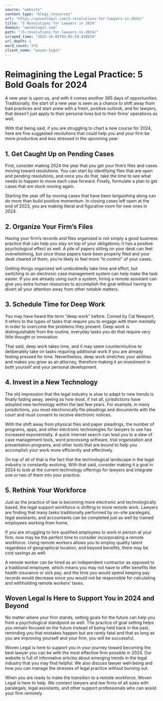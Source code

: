 ```yaml
---
source: "website"
content_type: "blogs_resources"
url: "https://wovenlegal.com/5-resolutions-for-lawyers-in-2024/"
title: "5 Resolutions for Lawyers in 2024"
domain: "wovenlegal.com"
path: "/5-resolutions-for-lawyers-in-2024/"
scraped_time: "2025-10-05T03:05:59.428910"
url_depth: 1
word_count: 976
client_name: "woven-legal"
---
```


# Reimagining the Legal Practice: 5 Bold Goals for 2024

A new year is upon us, and with it comes another 365 days of opportunities. Traditionally, the start of a new year is seen as a chance to shift away from bad practices and start anew with a fresh, positive outlook, and for lawyers, that doesn’t just apply to their personal lives but to their firms’ operations as well.

With that being said, if you are struggling to chart a new course for 2024, here are five suggested resolutions that could help you and your firm be more productive and less stressed in the upcoming year:

## 1. Get Caught Up on Pending Cases

First, consider making 2024 the year that you get your firm’s files and cases moving toward resolutions. You can start by identifying files that are open and pending resolutions, and once you do that, take the time to see what needs to happen to move each case forward. Finally, formulate a plan to get cases that are stuck moving again.

Starting the year off by moving cases that have been languishing along can do more than build positive momentum. In closing cases left open at the end of 2023, you are making literal and figurative room for new ones in 2024.

## 2. Organize Your Firm’s Files

Having your firm’s records and files organized is not simply a good business practice that can help you stay on top of your obligations; it has a positive psychological effect as well. A pile of papers sitting on your desk can feel overwhelming, but once those papers have been properly filed and your desk cleared of them, you’re likely to feel more “in control” of your cases.

Getting things organized will undoubtedly take time and effort, but switching to an electronic case management system can help make the task easier. If you are already using such a system, hiring a remote assistant can give you extra human resources to accomplish the goal without having to divert all your attention away from other notable matters.

## 3. Schedule Time for Deep Work

You may have heard the term "deep work" before. Coined by Cal Newport, it refers to the types of tasks that require you to engage with them mentally in order to overcome the problems they present. Deep work is distinguishable from the routine, everyday tasks you do that require very little thought or innovation.

That said, deep work takes time, and it may seem counterintuitive to deliberately take on tasks requiring additional work if you are already feeling pressed for time. Nevertheless, deep work stretches your abilities and makes you grow as an attorney, therefore making it an investment in both yourself and your personal development.

## 4. Invest in a New Technology

The old impression that the legal industry is slow to adapt to new trends is finally fading away, seeing as how most, if not all, jurisdictions have adopted new technology within the last few years. For example, in many jurisdictions, you must electronically file pleadings and documents with the court and must consent to receive electronic notices.

With the shift away from physical files and paper pleadings, the number of programs, apps, and other electronic technologies for lawyers to use has increased exponentially. A quick internet search can lead you to a slew of case management tools, word processing software, trial organization and presentation programs, and other tools that are bound to help you accomplish your work more efficiently and effectively.

On top of all of that is the fact that the technological landscape in the legal industry is constantly evolving. With that said, consider making it a goal in 2024 to look at the current technology offerings for lawyers and integrate one or two of them into your practice.

## 5. Rethink Your Workforce

Just as the practice of law is becoming more electronic and technologically based, the legal support workforce is shifting to more remote work. Lawyers are finding that many tasks traditionally performed by on-site paralegals, legal assistants, and accountants can be completed just as well by trained employees working from home.

If you are struggling to hire qualified employees to work in person at your firm, now may be the perfect time to consider incorporating a remote workforce. Using remote workers allows you to employ quality talent regardless of geographical location, and beyond benefits, there may be cost savings as well.

A remote worker can be hired as an independent contractor as opposed to a traditional employee, which means you may not have to offer benefits like health insurance or sick pay, and the time you would spend keeping pay records would decrease since you would not be responsible for calculating and withholding remote workers’ taxes.

## Woven Legal Is Here to Support You in 2024 and Beyond

No matter where your firm stands, setting goals for the future can help you from a psychological standpoint as well. The practice of goal setting helps you remain focused on the future instead of being held back in the past, reminding you that mistakes happen but are rarely fatal and that as long as you are improving yourself and your firm, you will be successful.

Woven Legal is here to support you in your journey toward becoming the best lawyer you can be with the most effective firm possible in 2024. Our website is full of informative articles about emerging trends in the legal industry that you may find helpful. We also discuss lawyer well-being and how you can manage the stresses of legal practice without burning out.

When you are ready to make the transition to a remote workforce, Woven Legal is here to help. We connect lawyers and law firms of all sizes with paralegals, legal assistants, and other support professionals who can assist your firm remotely.